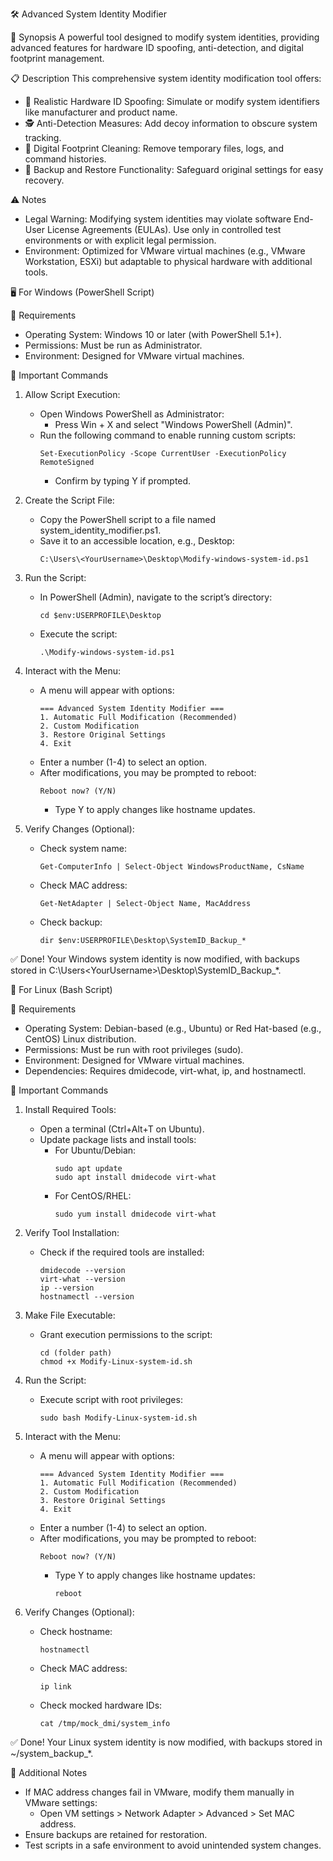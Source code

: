🛠️ Advanced System Identity Modifier

📝 Synopsis
A powerful tool designed to modify system identities, providing advanced features for hardware ID spoofing, anti-detection, and digital footprint management.

📋 Description
This comprehensive system identity modification tool offers:
- 🔧 Realistic Hardware ID Spoofing: Simulate or modify system identifiers like manufacturer and product name.
- 🕵️ Anti-Detection Measures: Add decoy information to obscure system tracking.
- 🧹 Digital Footprint Cleaning: Remove temporary files, logs, and command histories.
- 💾 Backup and Restore Functionality: Safeguard original settings for easy recovery.

⚠️ Notes
- Legal Warning: Modifying system identities may violate software End-User License Agreements (EULAs). Use only in controlled test environments or with explicit legal permission.
- Environment: Optimized for VMware virtual machines (e.g., VMware Workstation, ESXi) but adaptable to physical hardware with additional tools.

🖥️ For Windows (PowerShell Script)

📌 Requirements
- Operating System: Windows 10 or later (with PowerShell 5.1+).
- Permissions: Must be run as Administrator.
- Environment: Designed for VMware virtual machines.

🚀 Important Commands
1. Allow Script Execution:
   - Open Windows PowerShell as Administrator:
     - Press Win + X and select "Windows PowerShell (Admin)".
   - Run the following command to enable running custom scripts:
     ```
     Set-ExecutionPolicy -Scope CurrentUser -ExecutionPolicy RemoteSigned
     ```
     - Confirm by typing Y if prompted.

2. Create the Script File:
   - Copy the PowerShell script to a file named system_identity_modifier.ps1.
   - Save it to an accessible location, e.g., Desktop:
     ```
     C:\Users\<YourUsername>\Desktop\Modify-windows-system-id.ps1
     ```

3. Run the Script:
   - In PowerShell (Admin), navigate to the script’s directory:
     ```
     cd $env:USERPROFILE\Desktop
     ```
   - Execute the script:
     ```
     .\Modify-windows-system-id.ps1
     ```

4. Interact with the Menu:
   - A menu will appear with options:
     ```
     === Advanced System Identity Modifier ===
     1. Automatic Full Modification (Recommended)
     2. Custom Modification
     3. Restore Original Settings
     4. Exit
     ```
   - Enter a number (1-4) to select an option.
   - After modifications, you may be prompted to reboot:
     ```
     Reboot now? (Y/N)
     ```
     - Type Y to apply changes like hostname updates.

5. Verify Changes (Optional):
   - Check system name:
     ```
     Get-ComputerInfo | Select-Object WindowsProductName, CsName
     ```
   - Check MAC address:
     ```
     Get-NetAdapter | Select-Object Name, MacAddress
     ```
   - Check backup:
     ```
     dir $env:USERPROFILE\Desktop\SystemID_Backup_*
     ```

✅ Done!
Your Windows system identity is now modified, with backups stored in C:\Users\<YourUsername>\Desktop\SystemID_Backup_*.

🐧 For Linux (Bash Script)

📌 Requirements
- Operating System: Debian-based (e.g., Ubuntu) or Red Hat-based (e.g., CentOS) Linux distribution.
- Permissions: Must be run with root privileges (sudo).
- Environment: Designed for VMware virtual machines.
- Dependencies: Requires dmidecode, virt-what, ip, and hostnamectl.

🚀 Important Commands
1. Install Required Tools:
   - Open a terminal (Ctrl+Alt+T on Ubuntu).
   - Update package lists and install tools:
     - For Ubuntu/Debian:
       ```
       sudo apt update
       sudo apt install dmidecode virt-what
       ```
     - For CentOS/RHEL:
       ```
       sudo yum install dmidecode virt-what
       ```

2. Verify Tool Installation:
   - Check if the required tools are installed:
     ```
     dmidecode --version
     virt-what --version
     ip --version
     hostnamectl --version
     ```

3. Make File Executable:
   - Grant execution permissions to the script:
     ```
     cd (folder path)
     chmod +x Modify-Linux-system-id.sh
     ```

4. Run the Script:
   - Execute script with root privileges:
     ```
     sudo bash Modify-Linux-system-id.sh
     ```

5. Interact with the Menu:
   - A menu will appear with options:
     ```
     === Advanced System Identity Modifier ===
     1. Automatic Full Modification (Recommended)
     2. Custom Modification
     3. Restore Original Settings
     4. Exit
     ```
   - Enter a number (1-4) to select an option.
   - After modifications, you may be prompted to reboot:
     ```
     Reboot now? (Y/N)
     ```
     - Type Y to apply changes like hostname updates:
       ```
       reboot
       ```

6. Verify Changes (Optional):
   - Check hostname:
     ```
     hostnamectl
     ```
   - Check MAC address:
     ```
     ip link
     ```
   - Check mocked hardware IDs:
     ```
     cat /tmp/mock_dmi/system_info
     ```


✅ Done!
Your Linux system identity is now modified, with backups stored in ~/system_backup_*.

📢 Additional Notes
- If MAC address changes fail in VMware, modify them manually in VMware settings:
  - Open VM settings > Network Adapter > Advanced > Set MAC address.
- Ensure backups are retained for restoration.
- Test scripts in a safe environment to avoid unintended system changes.
